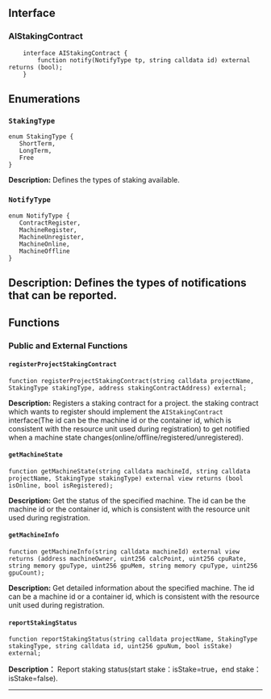 
## Interface
### AIStakingContract
```solidity
    interface AIStakingContract {
        function notify(NotifyType tp, string calldata id) external returns (bool);
    }
```

## Enumerations

### `StakingType`
```solidity
enum StakingType {
   ShortTerm,
   LongTerm,
   Free
}
```
**Description:** Defines the types of staking available.

### `NotifyType`
```solidity
enum NotifyType {
   ContractRegister,
   MachineRegister,
   MachineUnregister,
   MachineOnline,
   MachineOffline
}
```
**Description:** Defines the types of notifications that can be reported.
---
## Functions

### Public and External Functions

#### `registerProjectStakingContract`
```solidity
function registerProjectStakingContract(string calldata projectName, StakingType stakingType, address stakingContractAddress) external;
```
**Description:** Registers a staking contract for a project. the staking contract which wants to register should implement the `AIStakingContract` interface(The id can be the machine id or the container id, which is consistent with the resource unit used during registration) to get notified when a machine state changes(online/offline/registered/unregistered).


#### `getMachineState`
```solidity
function getMachineState(string calldata machineId, string calldata projectName, StakingType stakingType) external view returns (bool isOnline, bool isRegistered);
```
**Description:** Get the status of the specified machine. The id can be the machine id or the container id, which is consistent with the resource unit used during registration.

#### `getMachineInfo`
```solidity
function getMachineInfo(string calldata machineId) external view returns (address machineOwner, uint256 calcPoint, uint256 cpuRate, string memory gpuType, uint256 gpuMem, string memory cpuType, uint256 gpuCount);
```
**Description:** Get detailed information about the specified machine. The id can be a machine id or a container id, which is consistent with the resource unit used during registration.

#### `reportStakingStatus`
```solidity
function reportStakingStatus(string calldata projectName, StakingType stakingType, string calldata id, uint256 gpuNum, bool isStake) external;
```
**Description：** Report staking status(start stake：isStake=true，end stake：isStake=false).


---